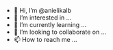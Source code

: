 - 👋 Hi, I’m @anielikalb
- 👀 I’m interested in ...
- 🌱 I’m currently learning ...
- 💞️ I’m looking to collaborate on ...
- 📫 How to reach me ...

<!---
anielikalb/anielikalb is a ✨ special ✨ repository because its `README.md` (this file) appears on your GitHub profile.
You can click the Preview link to take a look at your changes.
--->
